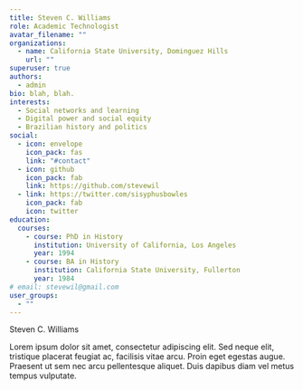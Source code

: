 ```yaml
---
title: Steven C. Williams
role: Academic Technologist
avatar_filename: ""
organizations:
  - name: California State University, Dominguez Hills
    url: ""
superuser: true
authors:
  - admin
bio: blah, blah.
interests:
  - Social networks and learning
  - Digital power and social equity
  - Brazilian history and politics
social:
  - icon: envelope
    icon_pack: fas
    link: "#contact"
  - icon: github
    icon_pack: fab
    link: https://github.com/stevewil
  - link: https://twitter.com/sisyphusbowles
    icon_pack: fab
    icon: twitter
education:
  courses:
    - course: PhD in History
      institution: University of California, Los Angeles
      year: 1994
    - course: BA in History
      institution: California State University, Fullerton
      year: 1984
# email: stevewil@gmail.com
user_groups:
  - ""
---
```

Steven C. Williams

Lorem ipsum dolor sit amet, consectetur adipiscing elit. Sed neque elit, tristique placerat feugiat ac, facilisis vitae arcu. Proin eget egestas augue. Praesent ut sem nec arcu pellentesque aliquet. Duis dapibus diam vel metus tempus vulputate.
